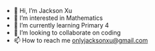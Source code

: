 - 👋 Hi, I’m Jackson Xu
- 👀 I’m interested in Mathematics
- 🌱 I’m currently learning Primary 4
- 💞️ I’m looking to collaborate on coding
- 📫 How to reach me onlyjacksonxu@gmail.com

<!---
XULEY8879X/XULEY8879X is a ✨ special ✨ repository because its `README.md` (this file) appears on your GitHub profile.
You can click the Preview link to take a look at your changes.
--->
